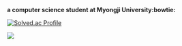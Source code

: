 <!--
**MadeByZiNo/MadeByZino** is a ✨ _special_ ✨ repository because its `README.md` (this file) appears on your GitHub profile.

Here are some ideas to get you started:

- 🔭 I’m currently working on ...
- 🌱 I’m currently learning ...
- 👯 I’m looking to collaborate on ...
- 🤔 I’m looking for help with ...
- 💬 Ask me about ...
- 📫 How to reach me: ...
- 😄 Pronouns: ...
- ⚡ Fun fact: ...
-->
**a computer science student at Myongji University:bowtie:**

[![Solved.ac Profile](http://mazassumnida.wtf/api/v2/generate_badge?boj=jh990517)](https://solved.ac/jh990517/)

<img src="https://img.shields.io/badge/C++-#C4B73B?style=flat-square&logo=C&logoColor=white"/>
